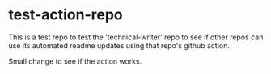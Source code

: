 # test-action-repo
This is a test repo to test the 'technical-writer' repo to see if other repos can use its automated readme updates using that repo's github action.


Small change to see if the action works.